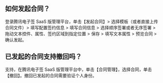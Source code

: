 ## 如何发起合同？[](id:Q1)
登录腾讯电子签 SaaS 版管理平台，单击【发起合同】> 选择模板（或者直接上传合同文件）> 填写配置签约信息 > 填写合同信息 > 选择顺序签署或者无序签署 > 拖动文本控件、属性、签约区域到指定位置 > 保存 > 填写文本属性 > 预览合同 > 确认发起。

## 已发起的合同支持撤回吗？[](id:Q2)
支持，在腾讯电子签 SaaS 版管理平台中，单击【合同管理】，选择合同，单击【撤回】。撤回已发起的合同需要验证个人身份。
